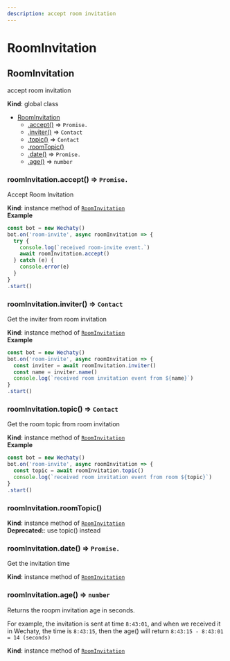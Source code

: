 ```yaml
---
description: accept room invitation
---
```


# RoomInvitation

## RoomInvitation

accept room invitation

**Kind**: global class

* [RoomInvitation](room-invitation.md#RoomInvitation)
  * [.accept\(\)](room-invitation.md#RoomInvitation+accept) ⇒ `Promise.`
  * [.inviter\(\)](room-invitation.md#RoomInvitation+inviter) ⇒ `Contact`
  * [.topic\(\)](room-invitation.md#RoomInvitation+topic) ⇒ `Contact`
  * [.roomTopic\(\)](room-invitation.md#RoomInvitation+roomTopic)
  * [.date\(\)](room-invitation.md#RoomInvitation+date) ⇒ `Promise.`
  * [.age\(\)](room-invitation.md#RoomInvitation+age) ⇒ `number`

### roomInvitation.accept\(\) ⇒ `Promise.`

Accept Room Invitation

**Kind**: instance method of [`RoomInvitation`](room-invitation.md#RoomInvitation)  
**Example**

```javascript
const bot = new Wechaty()
bot.on('room-invite', async roomInvitation => {
  try {
    console.log(`received room-invite event.`)
    await roomInvitation.accept()
  } catch (e) {
    console.error(e)
  }
}
.start()
```

### roomInvitation.inviter\(\) ⇒ `Contact`

Get the inviter from room invitation

**Kind**: instance method of [`RoomInvitation`](room-invitation.md#RoomInvitation)  
**Example**

```javascript
const bot = new Wechaty()
bot.on('room-invite', async roomInvitation => {
  const inviter = await roomInvitation.inviter()
  const name = inviter.name()
  console.log(`received room invitation event from ${name}`)
}
.start()
```

### roomInvitation.topic\(\) ⇒ `Contact`

Get the room topic from room invitation

**Kind**: instance method of [`RoomInvitation`](room-invitation.md#RoomInvitation)  
**Example**

```javascript
const bot = new Wechaty()
bot.on('room-invite', async roomInvitation => {
  const topic = await roomInvitation.topic()
  console.log(`received room invitation event from room ${topic}`)
}
.start()
```

### roomInvitation.roomTopic\(\)

**Kind**: instance method of [`RoomInvitation`](room-invitation.md#RoomInvitation)  
**Deprecated:**: use topic\(\) instead

### roomInvitation.date\(\) ⇒ `Promise.`

Get the invitation time

**Kind**: instance method of [`RoomInvitation`](room-invitation.md#RoomInvitation)

### roomInvitation.age\(\) ⇒ `number`

Returns the roopm invitation age in seconds.

For example, the invitation is sent at time `8:43:01`, and when we received it in Wechaty, the time is `8:43:15`, then the age\(\) will return `8:43:15 - 8:43:01 = 14 (seconds)`

**Kind**: instance method of [`RoomInvitation`](room-invitation.md#RoomInvitation)

